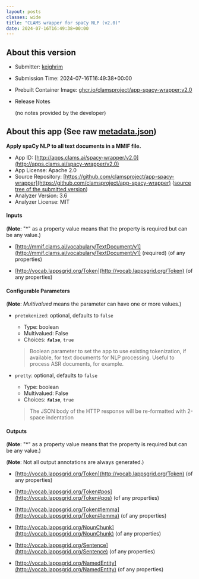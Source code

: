 ```yaml
---
layout: posts
classes: wide
title: "CLAMS wrapper for spaCy NLP (v2.0)"
date: 2024-07-16T16:49:38+00:00
---
```

## About this version

- Submitter: [keighrim](https://github.com/keighrim)
- Submission Time: 2024-07-16T16:49:38+00:00
- Prebuilt Container Image: [ghcr.io/clamsproject/app-spacy-wrapper:v2.0](https://github.com/clamsproject/app-spacy-wrapper/pkgs/container/app-spacy-wrapper/v2.0)
- Release Notes

    (no notes provided by the developer)

## About this app (See raw [metadata.json](metadata.json))

**Apply spaCy NLP to all text documents in a MMIF file.**

- App ID: [http://apps.clams.ai/spacy-wrapper/v2.0](http://apps.clams.ai/spacy-wrapper/v2.0)
- App License: Apache 2.0
- Source Repository: [https://github.com/clamsproject/app-spacy-wrapper](https://github.com/clamsproject/app-spacy-wrapper) ([source tree of the submitted version](https://github.com/clamsproject/app-spacy-wrapper/tree/v2.0))
- Analyzer Version: 3.6
- Analyzer License: MIT


#### Inputs
(**Note**: "*" as a property value means that the property is required but can be any value.)

- [http://mmif.clams.ai/vocabulary/TextDocument/v1](http://mmif.clams.ai/vocabulary/TextDocument/v1) (required)
(of any properties)

- [http://vocab.lappsgrid.org/Token](http://vocab.lappsgrid.org/Token)
(of any properties)



#### Configurable Parameters
(**Note**: _Multivalued_ means the parameter can have one or more values.)

- `pretokenized`: optional, defaults to `false`

    - Type: boolean
    - Multivalued: False
    - Choices: **_`false`_**, `true`


    > Boolean parameter to set the app to use existing tokenization, if available, for text documents for NLP processing. Useful to process ASR documents, for example.
- `pretty`: optional, defaults to `false`

    - Type: boolean
    - Multivalued: False
    - Choices: **_`false`_**, `true`


    > The JSON body of the HTTP response will be re-formatted with 2-space indentation


#### Outputs
(**Note**: "*" as a property value means that the property is required but can be any value.)

(**Note**: Not all output annotations are always generated.)

- [http://vocab.lappsgrid.org/Token](http://vocab.lappsgrid.org/Token)
(of any properties)

- [http://vocab.lappsgrid.org/Token#pos](http://vocab.lappsgrid.org/Token#pos)
(of any properties)

- [http://vocab.lappsgrid.org/Token#lemma](http://vocab.lappsgrid.org/Token#lemma)
(of any properties)

- [http://vocab.lappsgrid.org/NounChunk](http://vocab.lappsgrid.org/NounChunk)
(of any properties)

- [http://vocab.lappsgrid.org/Sentence](http://vocab.lappsgrid.org/Sentence)
(of any properties)

- [http://vocab.lappsgrid.org/NamedEntity](http://vocab.lappsgrid.org/NamedEntity)
(of any properties)

